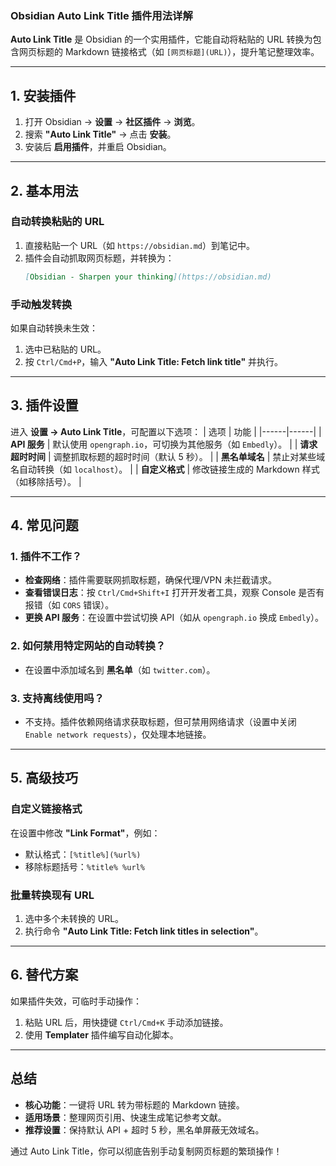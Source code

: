 ### **Obsidian Auto Link Title 插件用法详解**

**Auto Link Title** 是 Obsidian 的一个实用插件，它能自动将粘贴的 URL 转换为包含网页标题的 Markdown 链接格式（如 `[网页标题](URL)`），提升笔记整理效率。

---

## **1. 安装插件**
1. 打开 Obsidian → **设置** → **社区插件** → **浏览**。
2. 搜索 **"Auto Link Title"** → 点击 **安装**。
3. 安装后 **启用插件**，并重启 Obsidian。

---

## **2. 基本用法**
### **自动转换粘贴的 URL**
1. 直接粘贴一个 URL（如 `https://obsidian.md`）到笔记中。
2. 插件会自动抓取网页标题，并转换为：
   ```markdown
   [Obsidian - Sharpen your thinking](https://obsidian.md)
   ```

### **手动触发转换**
如果自动转换未生效：
1. 选中已粘贴的 URL。
2. 按 `Ctrl/Cmd+P`，输入 **"Auto Link Title: Fetch link title"** 并执行。

---

## **3. 插件设置**
进入 **设置 → Auto Link Title**，可配置以下选项：
| 选项 | 功能 |
|------|------|
| **API 服务** | 默认使用 `opengraph.io`，可切换为其他服务（如 `Embedly`）。 |
| **请求超时时间** | 调整抓取标题的超时时间（默认 5 秒）。 |
| **黑名单域名** | 禁止对某些域名自动转换（如 `localhost`）。 |
| **自定义格式** | 修改链接生成的 Markdown 样式（如移除括号）。 |

---

## **4. 常见问题**
### **1. 插件不工作？**
- **检查网络**：插件需要联网抓取标题，确保代理/VPN 未拦截请求。
- **查看错误日志**：按 `Ctrl/Cmd+Shift+I` 打开开发者工具，观察 Console 是否有报错（如 `CORS` 错误）。
- **更换 API 服务**：在设置中尝试切换 API（如从 `opengraph.io` 换成 `Embedly`）。

### **2. 如何禁用特定网站的自动转换？**
- 在设置中添加域名到 **黑名单**（如 `twitter.com`）。

### **3. 支持离线使用吗？**
- 不支持。插件依赖网络请求获取标题，但可禁用网络请求（设置中关闭 `Enable network requests`），仅处理本地链接。

---

## **5. 高级技巧**
### **自定义链接格式**
在设置中修改 **"Link Format"**，例如：
- 默认格式：`[%title%](%url%)`
- 移除标题括号：`%title% %url%`

### **批量转换现有 URL**
1. 选中多个未转换的 URL。
2. 执行命令 **"Auto Link Title: Fetch link titles in selection"**。

---

## **6. 替代方案**
如果插件失效，可临时手动操作：
1. 粘贴 URL 后，用快捷键 `Ctrl/Cmd+K` 手动添加链接。
2. 使用 **Templater** 插件编写自动化脚本。

---

## **总结**
- **核心功能**：一键将 URL 转为带标题的 Markdown 链接。
- **适用场景**：整理网页引用、快速生成笔记参考文献。
- **推荐设置**：保持默认 API + 超时 5 秒，黑名单屏蔽无效域名。

通过 Auto Link Title，你可以彻底告别手动复制网页标题的繁琐操作！